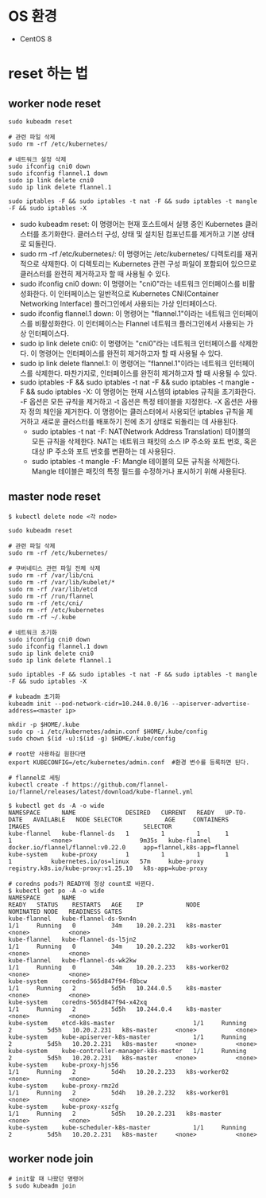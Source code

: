 # OS 환경
* CentOS 8

# reset 하는 법
## worker node reset
```
sudo kubeadm reset

# 관련 파일 삭제
sudo rm -rf /etc/kubernetes/

# 네트워크 설정 삭제
sudo ifconfig cni0 down
sudo ifconfig flannel.1 down
sudo ip link delete cni0
sudo ip link delete flannel.1

sudo iptables -F && sudo iptables -t nat -F && sudo iptables -t mangle -F && sudo iptables -X
```

* sudo kubeadm reset: 이 명령어는 현재 호스트에서 실행 중인 Kubernetes 클러스터를 초기화한다. 클러스터 구성, 상태 및 설치된 컴포넌트를 제거하고 기본 상태로 되돌린다.
* sudo rm -rf /etc/kubernetes/: 이 명령어는 /etc/kubernetes/ 디렉토리를 재귀적으로 삭제한다. 이 디렉토리는 Kubernetes 관련 구성 파일이 포함되어 있으므로 클러스터를 완전히 제거하고자 할 때 사용될 수 있다.
* sudo ifconfig cni0 down: 이 명령어는 "cni0"라는 네트워크 인터페이스를 비활성화한다. 이 인터페이스는 일반적으로 Kubernetes CNI(Container Networking Interface) 플러그인에서 사용되는 가상 인터페이스다.
* sudo ifconfig flannel.1 down: 이 명령어는 "flannel.1"이라는 네트워크 인터페이스를 비활성화한다. 이 인터페이스는 Flannel 네트워크 플러그인에서 사용되는 가상 인터페이스다.
* sudo ip link delete cni0: 이 명령어는 "cni0"라는 네트워크 인터페이스를 삭제한다. 이 명령어는 인터페이스를 완전히 제거하고자 할 때 사용될 수 있다.
* sudo ip link delete flannel.1: 이 명령어는 "flannel.1"이라는 네트워크 인터페이스를 삭제한다. 마찬가지로, 인터페이스를 완전히 제거하고자 할 때 사용될 수 있다.
* sudo iptables -F && sudo iptables -t nat -F && sudo iptables -t mangle -F && sudo iptables -X: 이 명령어는 현재 시스템의 iptables 규칙을 초기화한다. -F 옵션은 모든 규칙을 제거하고 -t 옵션은 특정 테이블을 지정한다. -X 옵션은 사용자 정의 체인을 제거한다. 이 명령어는 클러스터에서 사용되던 iptables 규칙을 제거하고 새로운 클러스터를 배포하기 전에 초기 상태로 되돌리는 데 사용된다.
  * sudo iptables -t nat -F: NAT(Network Address Translation) 테이블의 모든 규칙을 삭제한다. NAT는 네트워크 패킷의 소스 IP 주소와 포트 번호, 혹은 대상 IP 주소와 포트 번호를 변환하는 데 사용된다.
  * sudo iptables -t mangle -F: Mangle 테이블의 모든 규칙을 삭제한다. Mangle 테이블은 패킷의 특정 필드를 수정하거나 표시하기 위해 사용된다.

## master node reset
```
$ kubectl delete node <각 node>

sudo kubeadm reset

# 관련 파일 삭제
sudo rm -rf /etc/kubernetes/

# 쿠버네티스 관련 파일 전체 삭제
sudo rm -rf /var/lib/cni
sudo rm -rf /var/lib/kubelet/*
sudo rm -rf /var/lib/etcd
sudo rm -rf /run/flannel
sudo rm -rf /etc/cni/
sudo rm -rf /etc/kubernetes
sudo rm -rf ~/.kube

# 네트워크 초기화
sudo ifconfig cni0 down
sudo ifconfig flannel.1 down
sudo ip link delete cni0
sudo ip link delete flannel.1

sudo iptables -F && sudo iptables -t nat -F && sudo iptables -t mangle -F && sudo iptables -X

# kubeadm 초기화
kubeadm init --pod-network-cidr=10.244.0.0/16 --apiserver-advertise-address=<master ip>

mkdir -p $HOME/.kube
sudo cp -i /etc/kubernetes/admin.conf $HOME/.kube/config
sudo chown $(id -u):$(id -g) $HOME/.kube/config

# root만 사용하길 원한다면
export KUBECONFIG=/etc/kubernetes/admin.conf  #환경 변수를 등록하면 된다.

# flannel로 세팅
kubectl create -f https://github.com/flannel-io/flannel/releases/latest/download/kube-flannel.yml

$ kubectl get ds -A -o wide
NAMESPACE      NAME              DESIRED   CURRENT   READY   UP-TO-DATE   AVAILABLE   NODE SELECTOR            AGE     CONTAINERS     IMAGES                                SELECTOR
kube-flannel   kube-flannel-ds   1         1         1       1            1           <none>                   9m35s   kube-flannel   docker.io/flannel/flannel:v0.22.0     app=flannel,k8s-app=flannel
kube-system    kube-proxy        1         1         1       1            1           kubernetes.io/os=linux   57m     kube-proxy     registry.k8s.io/kube-proxy:v1.25.10   k8s-app=kube-proxy

# coredns pods가 READY에 정상 count로 바뀐다.
$ kubectl get po -A -o wide
NAMESPACE      NAME                                                         READY   STATUS    RESTARTS   AGE    IP            NODE                                   NOMINATED NODE   READINESS GATES
kube-flannel   kube-flannel-ds-9xn4n                                        1/1     Running   0          34m    10.20.2.231   k8s-master     <none>           <none>
kube-flannel   kube-flannel-ds-l5jn2                                        1/1     Running   0          34m    10.20.2.232   k8s-worker01   <none>           <none>
kube-flannel   kube-flannel-ds-wk2kw                                        1/1     Running   0          34m    10.20.2.233   k8s-worker02   <none>           <none>
kube-system    coredns-565d847f94-f8bcw                                     1/1     Running   2          5d5h   10.244.0.5    k8s-master     <none>           <none>
kube-system    coredns-565d847f94-x42xq                                     1/1     Running   2          5d5h   10.244.0.4    k8s-master     <none>           <none>
kube-system    etcd-k8s-master                      1/1     Running   2          5d5h   10.20.2.231   k8s-master     <none>           <none>
kube-system    kube-apiserver-k8s-master            1/1     Running   2          5d5h   10.20.2.231   k8s-master     <none>           <none>
kube-system    kube-controller-manager-k8s-master   1/1     Running   2          5d5h   10.20.2.231   k8s-master     <none>           <none>
kube-system    kube-proxy-hjs56                                             1/1     Running   2          5d4h   10.20.2.233   k8s-worker02   <none>           <none>
kube-system    kube-proxy-rmz2d                                             1/1     Running   2          5d4h   10.20.2.232   k8s-worker01   <none>           <none>
kube-system    kube-proxy-xszfg                                             1/1     Running   2          5d5h   10.20.2.231   k8s-master     <none>           <none>
kube-system    kube-scheduler-k8s-master            1/1     Running   2          5d5h   10.20.2.231   k8s-master     <none>           <none>
```

## worker node join
```
# init할 때 나왔던 명령어
$ sudo kubeadm join
```
